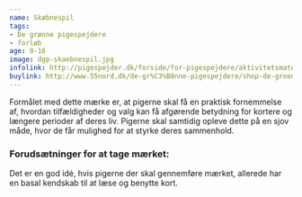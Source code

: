 ```yaml
---
name: Skæbnespil
tags:
- De grønne pigespejdere
- forløb
age: 9-16
image: dgp-skaebnespil.jpg
infolink: http://pigespejder.dk/forside/for-pigespejdere/aktivitetsmateriale/udfordringsmaerker-for-spejdere-seniorspejdere/overleveren/skaebnespil/
buylink: http://www.55nord.dk/de-gr%C3%B8nne-pigespejdere/shop-de-groenne-pigespejdere/maerker-2/skaebnespil-de-groenne-pigespejdere
---
```

Formålet med dette mærke er, at pigerne skal få en praktisk fornemmelse af, hvordan tilfældigheder
og valg kan få afgørende betydning for kortere og længere perioder af deres liv. Pigerne skal
samtidig opleve dette på en sjov måde, hvor de får mulighed for at styrke deres sammenhold.

### Forudsætninger for at tage mærket:
Det er en god idé, hvis pigerne der skal gennemføre mærket, allerede har en basal kendskab til at
læse og benytte kort.